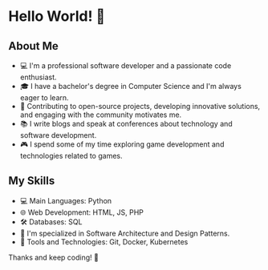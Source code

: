 <!-- Başlık -->
# Hello World! 👋

<!-- Profil fotoğrafı (isteğe bağlı) -->
<!-- ![Profile Picture](link) -->

<!-- Hakkımda -->
## About Me

- 💻 I'm a professional software developer and a passionate code enthusiast.
- 🎓 I have a bachelor's degree in Computer Science and I'm always eager to learn.
- 🌟 Contributing to open-source projects, developing innovative solutions, and engaging with the community motivates me.
- 📚 I write blogs and speak at conferences about technology and software development.
- 🎮 I spend some of my time exploring game development and technologies related to games.

<!-- Yetenekler -->
## My Skills

- 💻 Main Languages: Python
- 🌐 Web Development: HTML, JS, PHP
- 🛠️ Databases: SQL
- 🚀 I'm specialized in Software Architecture and Design Patterns.
- 🧰 Tools and Technologies: Git, Docker, Kubernetes

Thanks and keep coding! 🚀
